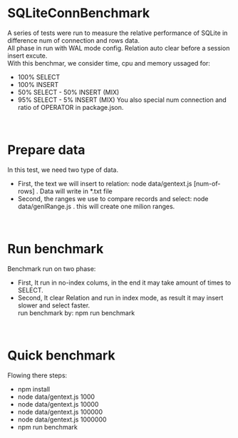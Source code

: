 # SQLiteConnBenchmark
A series of tests were run to measure the relative performance of SQLite in difference num of connection and rows data. <br>
All phase in run with WAL mode config. Relation auto clear before a session insert excute. <br>
With this benchmar, we consider time, cpu and memory ussaged for:
- 100% SELECT
- 100% INSERT
- 50% SELECT - 50% INSERT (MIX)
- 95% SELECT - 5% INSERT (MIX)
You also special num connection and ratio of OPERATOR in package.json.
<br>

# Prepare data
In this test, we need two type of data.<br>
- First, the text we will insert to relation: node data/gentext.js [num-of-rows] . Data will write in *.txt file<br>
- Second, the ranges we use to compare records and select: node data/genIRange.js . this will create one milion ranges.
<br>

# Run benchmark
Benchmark run on two phase: <br>
- First, It run in no-index colums, in the end it may take amount of times to SELECT. <br>
- Second, It clear Relation and run in index mode, as result it may insert slower and select faster.<br>
run benchmark by: npm run benchmark
<br>

# Quick benchmark
Flowing there steps:
- npm install
- node data/gentext.js 1000
- node data/gentext.js 10000
- node data/gentext.js 100000
- node data/gentext.js 1000000
- npm run benchmark
